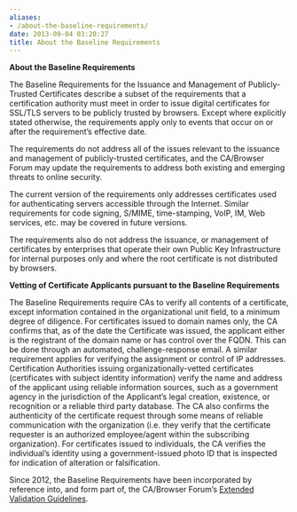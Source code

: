 ```yaml
---
aliases:
- /about-the-baseline-requirements/
date: 2013-09-04 03:20:27
title: About the Baseline Requirements
---
```


**About the Baseline Requirements**

The Baseline Requirements for the Issuance and Management of Publicly-Trusted Certificates describe a subset of the requirements that a certification authority must meet in order to issue digital certificates for SSL/TLS servers to be publicly trusted by browsers. Except where explicitly stated otherwise, the requirements apply only to events that occur on or after the requirement’s effective date.

The requirements do not address all of the issues relevant to the issuance and management of publicly-trusted certificates, and the CA/Browser Forum may update the requirements to address both existing and emerging threats to online security.

The current version of the requirements only addresses certificates used for authenticating servers accessible through the Internet. Similar requirements for code signing, S/MIME, time-stamping, VoIP, IM, Web services, etc. may be covered in future versions.

The requirements also do not address the issuance, or management of certificates by enterprises that operate their own Public Key Infrastructure for internal purposes only and where the root certificate is not distributed by browsers.

**Vetting of Certificate Applicants pursuant to the Baseline Requirements**

The Baseline Requirements require CAs to verify all contents of a certificate, except information contained in the organizational unit field, to a minimum degree of diligence. For certificates issued to domain names only, the CA confirms that, as of the date the Certificate was issued, the applicant either is the registrant of the domain name or has control over the FQDN. This can be done through an automated, challenge-response email. A similar requirement applies for verifying the assignment or control of IP addresses. Certification Authorities issuing organizationally-vetted certificates (certificates with subject identity information) verify the name and address of the applicant using reliable information sources, such as a government agency in the jurisdiction of the Applicant’s legal creation, existence, or recognition or a reliable third party database. The CA also confirms the authenticity of the certificate request through some means of reliable communication with the organization (i.e. they verify that the certificate requester is an authorized employee/agent within the subscribing organization). For certificates issued to individuals, the CA verifies the individual’s identity using a government-issued photo ID that is inspected for indication of alteration or falsification.

Since 2012, the Baseline Requirements have been incorporated by reference into, and form part of, the CA/Browser Forum’s [Extended Validation Guidelines][1].

[1]: /?page_id=90 "Extended Validation"